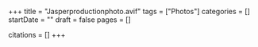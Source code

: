 +++
title = "Jasperproductionphoto.avif"
tags = ["Photos"]
categories = []
startDate = ""
draft = false
pages = []

citations = []
+++
